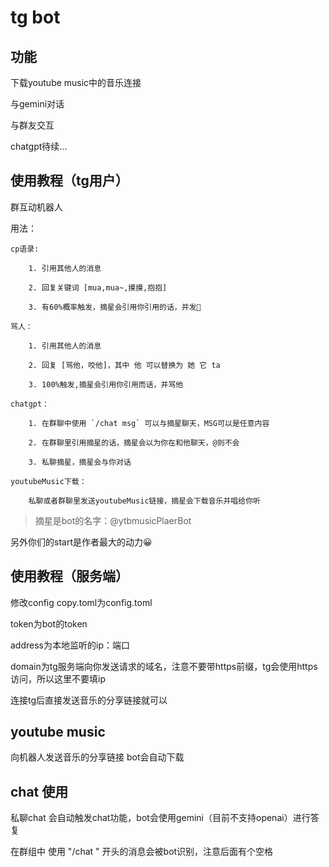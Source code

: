 # tg bot

## 功能

下载youtube music中的音乐连接

与gemini对话

与群友交互

chatgpt待续...

## 使用教程（tg用户）

群互动机器人

用法：

    cp语录:
    
        1. 引用其他人的消息
        
        2. 回复关键词 [mua,mua~,摸摸,抱抱]
        
        3. 有60%概率触发，摘星会引用你引用的话，并发🍬
        
    骂人：
    
        1. 引用其他人的消息
        
        2. 回复 [骂他，咬他]，其中 他 可以替换为 她 它 ta
        
        3. 100%触发,摘星会引用你引用而话，并骂他
        
    chatgpt：
    
        1. 在群聊中使用 `/chat msg` 可以与摘星聊天，MSG可以是任意内容
        
        2. 在群聊里引用摘星的话，摘星会以为你在和他聊天，@则不会
        
        3. 私聊摘星，摘星会与你对话
        
    youtubeMusic下载：
    
        私聊或者群聊里发送youtubeMusic链接，摘星会下载音乐并唱给你听
        
> 摘星是bot的名字：@ytbmusicPlaerBot

另外你们的start是作者最大的动力😀


## 使用教程（服务端）

修改config copy.toml为config.toml

token为bot的token

address为本地监听的ip：端口

domain为tg服务端向你发送请求的域名，注意不要带https前缀，tg会使用https访问，所以这里不要填ip

连接tg后直接发送音乐的分享链接就可以

## youtube music

向机器人发送音乐的分享链接
bot会自动下载

## chat 使用

私聊chat 会自动触发chat功能，bot会使用gemini（目前不支持openai）进行答复

在群组中 使用 "/chat " 开头的消息会被bot识别，注意后面有个空格


